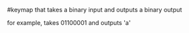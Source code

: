 #keymap that takes a binary input and outputs a binary output

for example, takes 01100001 and outputs 'a'